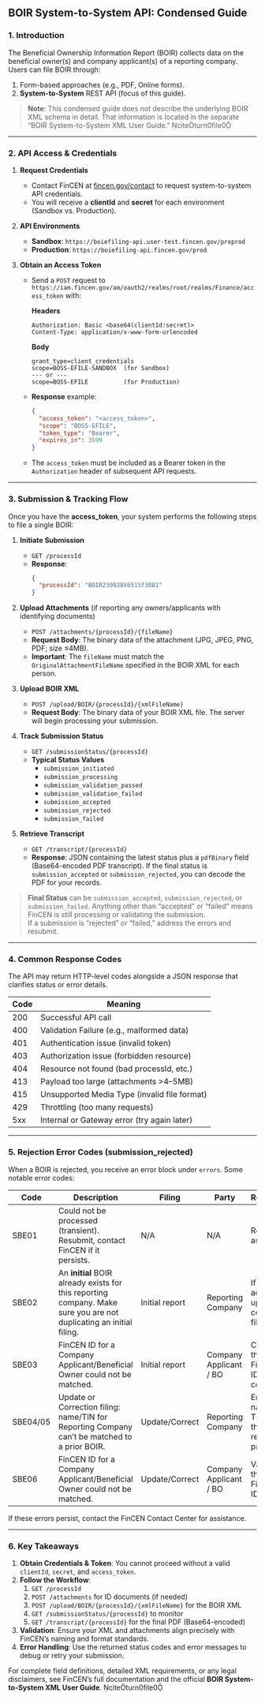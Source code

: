 
## BOIR System-to-System API: Condensed Guide

### 1. Introduction
The Beneficial Ownership Information Report (BOIR) collects data on the beneficial owner(s) and company applicant(s) of a reporting company. Users can file BOIR through:
1. Form-based approaches (e.g., PDF, Online forms).
2. **System-to-System** REST API (focus of this guide).

> **Note**: This condensed guide does not describe the underlying BOIR XML schema in detail. That information is located in the separate “BOIR System-to-System XML User Guide.” citeturn0file0

---

### 2. API Access & Credentials
1. **Request Credentials**  
   - Contact FinCEN at [fincen.gov/contact](http://www.fincen.gov/contact) to request system-to-system API credentials.  
   - You will receive a **clientId** and **secret** for each environment (Sandbox vs. Production).

2. **API Environments**  
   - **Sandbox**: `https://boiefiling-api.user-test.fincen.gov/preprod`  
   - **Production**: `https://boiefiling-api.fincen.gov/prod`  

3. **Obtain an Access Token**  
   - Send a `POST` request to `https://iam.fincen.gov/am/oauth2/realms/root/realms/Finance/access_token` with:
     
     **Headers**  
     ```
     Authorization: Basic <base64(clientId:secret)>
     Content-Type: application/x-www-form-urlencoded
     ```
     **Body**  
     ```
     grant_type=client_credentials
     scope=BOSS-EFILE-SANDBOX  (for Sandbox)
     --- or ---
     scope=BOSS-EFILE          (for Production)
     ```

   - **Response** example:  
     ```json
     {
       "access_token": "<access_token>",
       "scope": "BOSS-EFILE",
       "token_type": "Bearer",
       "expires_in": 3599
     }
     ```
   - The `access_token` must be included as a Bearer token in the `Authorization` header of subsequent API requests.

---

### 3. Submission & Tracking Flow
Once you have the **access_token**, your system performs the following steps to file a single BOIR:

1. **Initiate Submission**  
   - `GET /processId`  
   - **Response**:  
     ```json
     {
       "processId": "BOIR230928X6515f3081"
     }
     ```

2. **Upload Attachments** (if reporting any owners/applicants with identifying documents)  
   - `POST /attachments/{processId}/{fileName}`  
   - **Request Body**: The binary data of the attachment (JPG, JPEG, PNG, PDF; size ≤4MB).  
   - **Important**: The `fileName` must match the `OriginalAttachmentFileName` specified in the BOIR XML for each person.

3. **Upload BOIR XML**  
   - `POST /upload/BOIR/{processId}/{xmlFileName}`
   - **Request Body**: The binary data of your BOIR XML file. The server will begin processing your submission.

4. **Track Submission Status**  
   - `GET /submissionStatus/{processId}`
   - **Typical Status Values**  
     - `submission_initiated`
     - `submission_processing`
     - `submission_validation_passed`
     - `submission_validation_failed`
     - `submission_accepted`
     - `submission_rejected`
     - `submission_failed`

5. **Retrieve Transcript**  
   - `GET /transcript/{processId}`
   - **Response**: JSON containing the latest status plus a `pdfBinary` field (Base64-encoded PDF transcript). If the final status is `submission_accepted` or `submission_rejected`, you can decode the PDF for your records.

> **Final Status** can be `submission_accepted`, `submission_rejected`, or `submission_failed`. Anything other than “accepted” or “failed” means FinCEN is still processing or validating the submission.  
> If a submission is “rejected” or “failed,” address the errors and resubmit.

---

### 4. Common Response Codes
The API may return HTTP-level codes alongside a JSON response that clarifies status or error details.

| **Code** | **Meaning**                                    |
|----------|------------------------------------------------|
| 200      | Successful API call                            |
| 400      | Validation Failure (e.g., malformed data)       |
| 401      | Authentication issue (invalid token)           |
| 403      | Authorization issue (forbidden resource)       |
| 404      | Resource not found (bad processId, etc.)       |
| 413      | Payload too large (attachments >4–5MB)         |
| 415      | Unsupported Media Type (invalid file format)   |
| 429      | Throttling (too many requests)                 |
| 5xx      | Internal or Gateway error (try again later)    |

---

### 5. Rejection Error Codes (submission_rejected)
When a BOIR is rejected, you receive an error block under `errors`. Some notable error codes:

| **Code** | **Description**                                                                                                       | **Filing**          | **Party**             | **Resolution**                                                  |
|----------|-----------------------------------------------------------------------------------------------------------------------|---------------------|-----------------------|-----------------------------------------------------------------|
| SBE01    | Could not be processed (transient). Resubmit, contact FinCEN if it persists.                                         | N/A                 | N/A                   | Resubmit as-is.                                                 |
| SBE02    | An **initial** BOIR already exists for this reporting company. Make sure you are not duplicating an initial filing.   | Initial report      | Reporting Company     | If it’s actually an update, correct the filing type.            |
| SBE03    | FinCEN ID for a Company Applicant/Beneficial Owner could not be matched.                                             | Initial report      | Company Applicant / BO| Check that the FinCEN ID(s) are correct.                        |
| SBE04/05 | Update or Correction filing: name/TIN for Reporting Company can’t be matched to a prior BOIR.                         | Update/Correct      | Reporting Company     | Ensure name + TIN match the most recent prior BOIR.             |
| SBE06    | FinCEN ID for a Company Applicant/Beneficial Owner could not be matched.                                             | Update/Correct      | Company Applicant / BO| Validate the FinCEN ID(s).                                      |

If these errors persist, contact the FinCEN Contact Center for assistance.

---

### 6. Key Takeaways
1. **Obtain Credentials & Token**: You cannot proceed without a valid `clientId`, `secret`, and `access_token`.
2. **Follow the Workflow**:
   1. `GET /processId`  
   2. `POST /attachments` for ID documents (if needed)  
   3. `POST /upload/BOIR/{processId}/{xmlFileName}` for the BOIR XML  
   4. `GET /submissionStatus/{processId}` to monitor  
   5. `GET /transcript/{processId}` for the final PDF (Base64-encoded)  
3. **Validation**: Ensure your XML and attachments align precisely with FinCEN’s naming and format standards.  
4. **Error Handling**: Use the returned status codes and error messages to debug or retry your submission.

For complete field definitions, detailed XML requirements, or any legal disclaimers, see FinCEN’s full documentation and the official **BOIR System-to-System XML User Guide**. citeturn0file0
